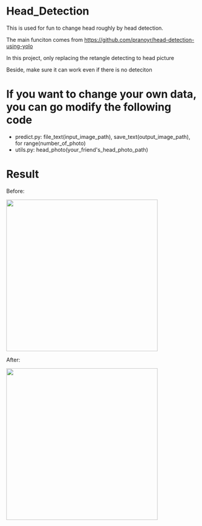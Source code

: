 # Head_Detection

This is used for fun to change head roughly by head detection.

The main funciton comes from https://github.com/pranoyr/head-detection-using-yolo

In this project, only replacing the retangle detecting to head picture

Beside, make sure it can work even if there is no deteciton


# If you want to change your own data, you can go modify the following code

 - predict.py: file_text(input_image_path), save_text(output_image_path), for range(number_of_photo)
 - utils.py: head_photo(your_friend's_head_photo_path)


# Result

Before:

<img src="https://github.com/luckyuho/head_detection/blob/master/test_movie.gif" height="400">

After:

<img src="https://github.com/luckyuho/head_detection/blob/master/output_movie.gif" height="400">

